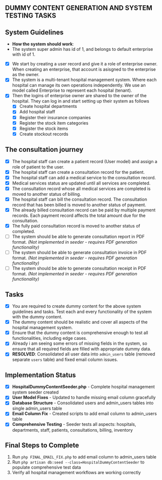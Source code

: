 ## DUMMY CONTENT GENERATION AND SYSTEM TESTING TASKS

## System Guidelines
- **How the system should work**: 
- The system super admin has id of 1, and belongs to default enterprise with id of 1.
- [x] We start by creating a user record and give it a role of enterprise owner. When creating an enterprise, that account is asisgned to the enterprise as the owner.
- [x] The system is a multi-tenant hospital management system. Where each hospital can manage its own operations independently. We use an model called Enterprise to represent each hospital (tenant).
- [x] Then the logins of enterprise owner are shared to the owner of the hospital. They can log in and start setting up their system as follows
    - [x] Create hospital departments
    - [x] Add hospital staff
    - [x] Register their insurance companies
    - [x] Register the stock item categories
    - [x] Register the stock items
    - [x] Create stockout records
## The consultation journey
- [x] The hospital staff can create a patient record (User model) and assign a role of patient to the user.
- [x] The hospital staff can create a consultation record for the patient.
- [x] The hospital staff can add a medical service to the consultation record.
- [x] Medical services status are updated until all services are completed.
- [x] The consultation record whose all medical services are completed is moved to another status of billing.
- [x] The hospital staff can bill the consultation record. The consultation record that has been billed is moved to another status of payment.
- [x] The already billed consultation record can be paid by multiple payment records. Each payment record affects the total amount due for the consultation.
- [x] The fully paid consultation record is moved to another status of completed.
- [ ] The system should be able to generate consultation report in PDF format. *(Not implemented in seeder - requires PDF generation functionality)*
- [ ] The system should be able to generate consultation invoice in PDF format. *(Not implemented in seeder - requires PDF generation functionality)*
- [ ] The system should be able to generate consultation receipt in PDF format. *(Not implemented in seeder - requires PDF generation functionality)*

## Tasks

- [x] You are required to create dummy content for the above system guidelines and tasks. Test each and every functionality of the system with the dummy content.
- [x] The dummy content should be realistic and cover all aspects of the hospital management system.
- [x] Ensure that the dummy content is comprehensive enough to test all functionalities, including edge cases.
- [x] Already i am seeing some errors of missing fields in the system, so ensure that all required fields are filled with appropriate dummy data.
- [x] **RESOLVED**: Consolidated all user data into `admin_users` table (removed separate `users` table) and fixed email column issues.

## Implementation Status

- [x] **HospitalDummyContentSeeder.php** - Complete hospital management system seeder created
- [x] **User Model Fixes** - Updated to handle missing email column gracefully
- [x] **Database Structure** - Consolidated users and admin_users tables into single admin_users table
- [x] **Email Column Fix** - Created scripts to add email column to admin_users table
- [x] **Comprehensive Testing** - Seeder tests all aspects: hospitals, departments, staff, patients, consultations, billing, inventory

## Final Steps to Complete

1. Run `php FINAL_EMAIL_FIX.php` to add email column to admin_users table
2. Run `php artisan db:seed --class=HospitalDummyContentSeeder` to populate comprehensive test data
3. Verify all hospital management workflows are working correctly